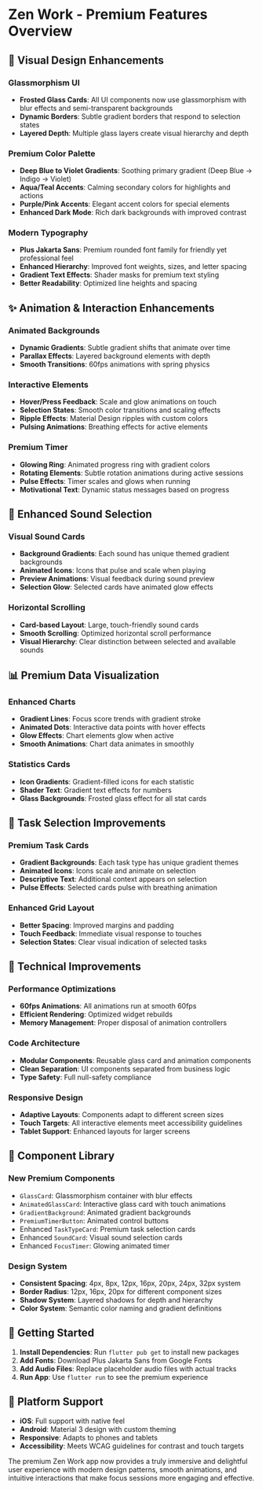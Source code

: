 # Zen Work - Premium Features Overview

## 🎨 Visual Design Enhancements

### Glassmorphism UI
- **Frosted Glass Cards**: All UI components now use glassmorphism with blur effects and semi-transparent backgrounds
- **Dynamic Borders**: Subtle gradient borders that respond to selection states
- **Layered Depth**: Multiple glass layers create visual hierarchy and depth

### Premium Color Palette
- **Deep Blue to Violet Gradients**: Soothing primary gradient (Deep Blue → Indigo → Violet)
- **Aqua/Teal Accents**: Calming secondary colors for highlights and actions
- **Purple/Pink Accents**: Elegant accent colors for special elements
- **Enhanced Dark Mode**: Rich dark backgrounds with improved contrast

### Modern Typography
- **Plus Jakarta Sans**: Premium rounded font family for friendly yet professional feel
- **Enhanced Hierarchy**: Improved font weights, sizes, and letter spacing
- **Gradient Text Effects**: Shader masks for premium text styling
- **Better Readability**: Optimized line heights and spacing

## ✨ Animation & Interaction Enhancements

### Animated Backgrounds
- **Dynamic Gradients**: Subtle gradient shifts that animate over time
- **Parallax Effects**: Layered background elements with depth
- **Smooth Transitions**: 60fps animations with spring physics

### Interactive Elements
- **Hover/Press Feedback**: Scale and glow animations on touch
- **Selection States**: Smooth color transitions and scaling effects
- **Ripple Effects**: Material Design ripples with custom colors
- **Pulsing Animations**: Breathing effects for active elements

### Premium Timer
- **Glowing Ring**: Animated progress ring with gradient colors
- **Rotating Elements**: Subtle rotation animations during active sessions
- **Pulse Effects**: Timer scales and glows when running
- **Motivational Text**: Dynamic status messages based on progress

## 🎵 Enhanced Sound Selection

### Visual Sound Cards
- **Background Gradients**: Each sound has unique themed gradient backgrounds
- **Animated Icons**: Icons that pulse and scale when playing
- **Preview Animations**: Visual feedback during sound preview
- **Selection Glow**: Selected cards have animated glow effects

### Horizontal Scrolling
- **Card-based Layout**: Large, touch-friendly sound cards
- **Smooth Scrolling**: Optimized horizontal scroll performance
- **Visual Hierarchy**: Clear distinction between selected and available sounds

## 📊 Premium Data Visualization

### Enhanced Charts
- **Gradient Lines**: Focus score trends with gradient stroke
- **Animated Dots**: Interactive data points with hover effects
- **Glow Effects**: Chart elements glow when active
- **Smooth Animations**: Chart data animates in smoothly

### Statistics Cards
- **Icon Gradients**: Gradient-filled icons for each statistic
- **Shader Text**: Gradient text effects for numbers
- **Glass Backgrounds**: Frosted glass effect for all stat cards

## 🎯 Task Selection Improvements

### Premium Task Cards
- **Gradient Backgrounds**: Each task type has unique gradient themes
- **Animated Icons**: Icons scale and animate on selection
- **Descriptive Text**: Additional context appears on selection
- **Pulse Effects**: Selected cards pulse with breathing animation

### Enhanced Grid Layout
- **Better Spacing**: Improved margins and padding
- **Touch Feedback**: Immediate visual response to touches
- **Selection States**: Clear visual indication of selected tasks

## 🔧 Technical Improvements

### Performance Optimizations
- **60fps Animations**: All animations run at smooth 60fps
- **Efficient Rendering**: Optimized widget rebuilds
- **Memory Management**: Proper disposal of animation controllers

### Code Architecture
- **Modular Components**: Reusable glass card and animation components
- **Clean Separation**: UI components separated from business logic
- **Type Safety**: Full null-safety compliance

### Responsive Design
- **Adaptive Layouts**: Components adapt to different screen sizes
- **Touch Targets**: All interactive elements meet accessibility guidelines
- **Tablet Support**: Enhanced layouts for larger screens

## 🎨 Component Library

### New Premium Components
- `GlassCard`: Glassmorphism container with blur effects
- `AnimatedGlassCard`: Interactive glass card with touch animations
- `GradientBackground`: Animated gradient backgrounds
- `PremiumTimerButton`: Animated control buttons
- Enhanced `TaskTypeCard`: Premium task selection cards
- Enhanced `SoundCard`: Visual sound selection cards
- Enhanced `FocusTimer`: Glowing animated timer

### Design System
- **Consistent Spacing**: 4px, 8px, 12px, 16px, 20px, 24px, 32px system
- **Border Radius**: 12px, 16px, 20px for different component sizes
- **Shadow System**: Layered shadows for depth and hierarchy
- **Color System**: Semantic color naming and gradient definitions

## 🚀 Getting Started

1. **Install Dependencies**: Run `flutter pub get` to install new packages
2. **Add Fonts**: Download Plus Jakarta Sans from Google Fonts
3. **Add Audio Files**: Replace placeholder audio files with actual tracks
4. **Run App**: Use `flutter run` to see the premium experience

## 📱 Platform Support

- **iOS**: Full support with native feel
- **Android**: Material 3 design with custom theming
- **Responsive**: Adapts to phones and tablets
- **Accessibility**: Meets WCAG guidelines for contrast and touch targets

The premium Zen Work app now provides a truly immersive and delightful user experience with modern design patterns, smooth animations, and intuitive interactions that make focus sessions more engaging and effective.